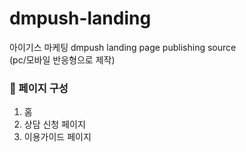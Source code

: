 # dmpush-landing
아이기스 마케팅 dmpush landing page publishing source <br>
(pc/모바일 반응형으로 제작)

### 🚀 페이지 구성 

1. 홈
2. 상담 신청 페이지 
3. 이용가이드 페이지